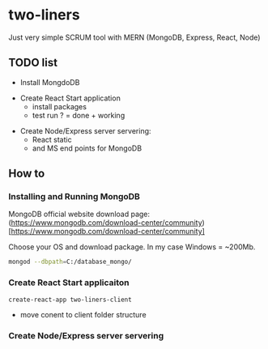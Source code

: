 # two-liners
Just very simple SCRUM tool with MERN (MongoDB, Express, React, Node)

## TODO list 
- Install MongdoDB
+ Create React Start application 
    + install packages
    + test run ? = done + working

- Create Node/Express server servering:
    * React static 
    * and MS end points for MongoDB


## How to

### Installing and Running MongoDB

MongoDB official website download page:
(https://www.mongodb.com/download-center/community)[https://www.mongodb.com/download-center/community]

Choose your OS and download package. In my case Windows = ~200Mb.


```bash
mongod --dbpath=C:/database_mongo/
```






### Create React Start applicaiton 

`create-react-app two-liners-client`

+ move conent to client folder structure 


### Create Node/Express server servering



